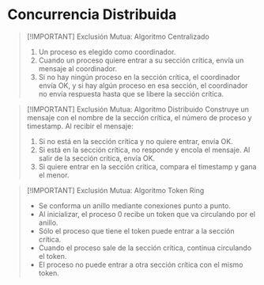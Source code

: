 # Concurrencia Distribuida

> [!IMPORTANT] Exclusión Mutua: Algoritmo Centralizado
> 1. Un proceso es elegido como coordinador.
> 2. Cuando un proceso quiere entrar a su sección crítica, envía un mensaje al coordinador.
> 3. Si no hay ningún proceso en la sección crítica, el coordinador envía OK, y si hay algún proceso en esa sección, el coordinador no envía respuesta hasta que se libere la sección crítica.


> [!IMPORTANT] Exclusión Mutua: Algoritmo Distribuido
> Construye un mensaje con el nombre de la sección crítica, el número de proceso y timestamp. Al recibir el mensaje:
> 1. Si no está en la sección crítica y no quiere entrar, envía OK.
> 2. Si está en la sección crítica, no responde y encola el mensaje. Al salir de la sección crítica, envía OK.
> 3. Si quiere entrar en la sección crítica, compara el timestamp y gana el menor.


> [!IMPORTANT] Exclusión Mutua: Algoritmo Token Ring
> - Se conforma un anillo mediante conexiones punto a punto.
> - Al inicializar, el proceso 0 recibe un token que va circulando por el anillo.
> - Sólo el proceso que tiene el token puede entrar a la sección crítica.
> - Cuando el proceso sale de la sección crítica, continua circulando el token.
> - El proceso no puede entrar a otra sección crítica con el mismo token.

